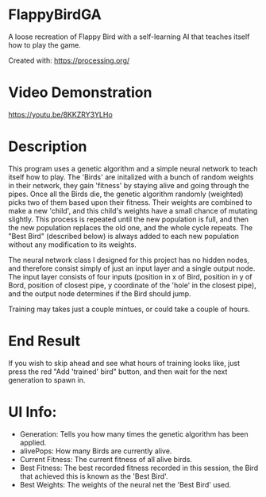 # FlappyBirdGA
A loose recreation of Flappy Bird with a self-learning AI that teaches itself how to play the game.

Created with: https://processing.org/

# Video Demonstration

https://youtu.be/8KKZRY3YLHo

# Description

This program uses a genetic algorithm and a simple neural network to teach itself how to play. The 'Birds' are initalized with a bunch of random weights in their network, they gain 'fitness' by staying alive and going through the pipes. Once all the Birds die, the genetic algorithm randomly (weighted) picks two of them based upon their fitness. Their weights are combined to make a new 'child', and this child's weights have a small chance of mutating slightly. This process is repeated until the new population is full, and then the new population replaces the old one, and the whole cycle repeats. The "Best Bird" (described below) is always added to each new population without any modification to its weights.

The neural network class I designed for this project has no hidden nodes, and therefore consist simply of just an input layer and a single output node. The input layer consists of four inputs (position in x of Bird, position in y of Bord, position of closest pipe, y coordinate of the 'hole' in the closest pipe), and the output node determines if the Bird should jump.

Training may takes just a couple mintues, or could take a couple of hours. 

# End Result

If you wish to skip ahead and see what hours of training looks like, just press the red "Add 'trained' bird" button, and then wait for the next generation to spawn in.

# UI Info:
  - Generation: Tells you how many times the genetic algorithm has been applied.
  - alivePops: How many Birds are currently alive.
  - Current Fitness: The current fitness of all alive birds.
  - Best Fitness: The best recorded fitness recorded in this session, the Bird that achieved this is known as the 'Best Bird'.
  - Best Weights: The weights of the neural net the 'Best Bird' used.
